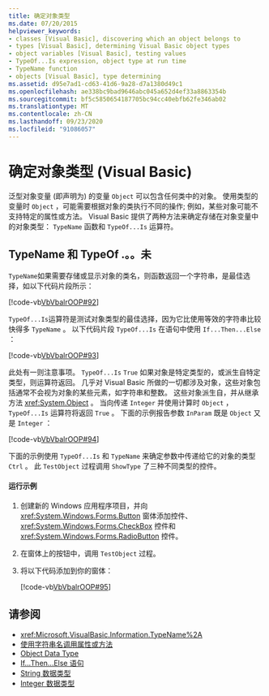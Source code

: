 ```yaml
---
title: 确定对象类型
ms.date: 07/20/2015
helpviewer_keywords:
- classes [Visual Basic], discovering which an object belongs to
- types [Visual Basic], determining Visual Basic object types
- object variables [Visual Basic], testing values
- TypeOf...Is expression, object type at run time
- TypeName function
- objects [Visual Basic], type determining
ms.assetid: d95e7ad1-cd63-41d6-9a28-d7a1380d49c1
ms.openlocfilehash: ae338bc9bad9646abc045a652d4ef33a8863354b
ms.sourcegitcommit: bf5c5850654187705bc94cc40ebfb62fe346ab02
ms.translationtype: MT
ms.contentlocale: zh-CN
ms.lasthandoff: 09/23/2020
ms.locfileid: "91086057"
---
```

# <a name="determining-object-type-visual-basic"></a>确定对象类型 (Visual Basic)

泛型对象变量 (即声明为) 的变量 `Object` 可以包含任何类中的对象。 使用类型的变量时 `Object` ，可能需要根据对象的类执行不同的操作; 例如，某些对象可能不支持特定的属性或方法。 Visual Basic 提供了两种方法来确定存储在对象变量中的对象类型： `TypeName` 函数和 `TypeOf...Is` 运算符。  
  
## <a name="typename-and-typeofis"></a>TypeName 和 TypeOf .。。未  

 `TypeName`如果需要存储或显示对象的类名，则函数返回一个字符串，是最佳选择，如以下代码片段所示：  
  
 [!code-vb[VbVbalrOOP#92](~/samples/snippets/visualbasic/VS_Snippets_VBCSharp/VbVbalrOOP/VB/OOP.vb#92)]  
  
 `TypeOf...Is`运算符是测试对象类型的最佳选择，因为它比使用等效的字符串比较快得多 `TypeName` 。 以下代码片段 `TypeOf...Is` 在语句中使用 `If...Then...Else` ：  
  
 [!code-vb[VbVbalrOOP#93](~/samples/snippets/visualbasic/VS_Snippets_VBCSharp/VbVbalrOOP/VB/OOP.vb#93)]  
  
 此处有一则注意事项。 `TypeOf...Is` `True` 如果对象是特定类型的，或派生自特定类型，则运算符返回。 几乎对 Visual Basic 所做的一切都涉及对象，这些对象包括通常不会视为对象的某些元素，如字符串和整数。 这些对象派生自，并从继承方法 <xref:System.Object> 。 当向传递 `Integer` 并使用计算时 `Object` ， `TypeOf...Is` 运算符将返回 `True` 。 下面的示例报告参数 `InParam` 既是 `Object` 又是 `Integer` ：  
  
 [!code-vb[VbVbalrOOP#94](~/samples/snippets/visualbasic/VS_Snippets_VBCSharp/VbVbalrOOP/VB/OOP.vb#94)]  
  
 下面的示例使用 `TypeOf...Is` 和 `TypeName` 来确定参数中传递给它的对象的类型 `Ctrl` 。 此 `TestObject` 过程调用 `ShowType` 了三种不同类型的控件。  
  
#### <a name="to-run-the-example"></a>运行示例  
  
1. 创建新的 Windows 应用程序项目，并向 <xref:System.Windows.Forms.Button> 窗体添加控件、 <xref:System.Windows.Forms.CheckBox> 控件和 <xref:System.Windows.Forms.RadioButton> 控件。  
  
2. 在窗体上的按钮中，调用 `TestObject` 过程。  
  
3. 将以下代码添加到你的窗体：  
  
     [!code-vb[VbVbalrOOP#95](~/samples/snippets/visualbasic/VS_Snippets_VBCSharp/VbVbalrOOP/VB/OOP.vb#95)]  
  
## <a name="see-also"></a>请参阅

- <xref:Microsoft.VisualBasic.Information.TypeName%2A>
- [使用字符串名调用属性或方法](calling-a-property-or-method-using-a-string-name.md)
- [Object Data Type](../../../language-reference/data-types/object-data-type.md)
- [If...Then...Else 语句](../../../language-reference/statements/if-then-else-statement.md)
- [String 数据类型](../../../language-reference/data-types/string-data-type.md)
- [Integer 数据类型](../../../language-reference/data-types/integer-data-type.md)
